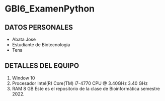 # GBI6_ExamenPython

## DATOS PERSONALES
- Abata Jose
- Estudiante de Biotecnologia
- Tena
## DETALLES DEL EQUIPO
1. Window 10
2. Procesador Intel(R) Core(TM) i7-4770 CPU @ 3.40GHz   3.40 GHz
3. RAM 8 GB
Este es el repositorio de la clase de Bioinformática semestre 2022.
